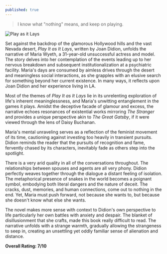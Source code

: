 ```yaml
---
published: true
---
```

> I know what "nothing" means, and keep on playing.

![Play as it Lays](https://m.media-amazon.com/images/I/51gYqSfSESL._SL500_.jpg)

Set against the backdrop of the glamorous Hollywood hills and the vast Nevada desert, _Play It as It Lays_, written by Joan Didion, unfolds the narrative of Maria Wyeth, a 31-year-old unsuccessful actress and model. The story delves into her contemplation of the events leading up to her nervous breakdown and subsequent institutionalization at a psychiatric facility. Maria's days are consumed by aimless drives through the desert and meaningless social interactions, as she grapples with an elusive search for something beyond her current existence. In many ways, it reflects upon Joan Didion and her experience living in LA.

Most of the themes of _Play It as It Lays_ lie in its unrelenting exploration of life's inherent meaninglessness, and Maria's unwitting entanglement in the games it plays. Amidst the deceptive facade of glamour and excess, the narrative echoes resonances of existential works mirroring _The Stranger_ and provides a unique perspective akin to _The Great Gatsby_, if it were viewed through the lens of Daisy Buchanan.

Maria's mental unraveling serves as a reflection of the feminist movement of its time, cautioning against investing too heavily in transient pursuits. Didion reminds the reader that the pursuits of recognition and fame, fervently chased by its characters, inevitably fade as others step into the spotlight.

There is a very arid quality in all of the conversations throughout. The relationships between spouses and agents are all very phony. Didion perfectly weaves together through the dialogue a distant feeling of isolation. The metaphorical presence of snakes in the world becomes a poignant symbol, embodying both literal dangers and the nature of deceit. The cracks, dust, memories, and human connections, come out to nothing in the end. Yet, Maria must push forward, not because she wants to, but because she doesn't know what else she wants.

The novel makes more sense with context to Didion's own perspective to life particularly her own battles with anxiety and despair. The blanket of disillusionment that she crafts, made this book really difficult to read. The narrative unfolds with a strange warmth, gradually allowing the strangeness to seep in, creating an unsettling yet oddly familiar sense of alienation and distance.

**Overall Rating: 7/10**
